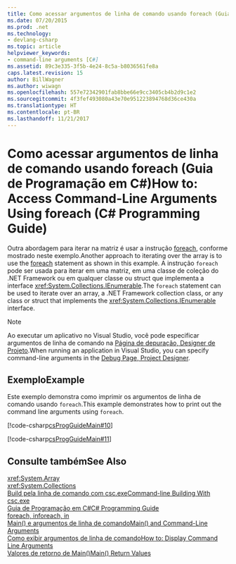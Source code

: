 ```yaml
---
title: Como acessar argumentos de linha de comando usando foreach (Guia de Programação em C#)
ms.date: 07/20/2015
ms.prod: .net
ms.technology:
- devlang-csharp
ms.topic: article
helpviewer_keywords:
- command-line arguments [C#]
ms.assetid: 89c3e335-3f5b-4e24-8c5a-b8036561fe8a
caps.latest.revision: 15
author: BillWagner
ms.author: wiwagn
ms.openlocfilehash: 557e72342901fab8bbe66e9cc3405cb4b2d9c1e2
ms.sourcegitcommit: 4f3fef493080a43e70e951223894768d36ce430a
ms.translationtype: HT
ms.contentlocale: pt-BR
ms.lasthandoff: 11/21/2017
---
```

# <a name="how-to-access-command-line-arguments-using-foreach-c-programming-guide"></a><span data-ttu-id="d26a6-102">Como acessar argumentos de linha de comando usando foreach (Guia de Programação em C#)</span><span class="sxs-lookup"><span data-stu-id="d26a6-102">How to: Access Command-Line Arguments Using foreach (C# Programming Guide)</span></span>
<span data-ttu-id="d26a6-103">Outra abordagem para iterar na matriz é usar a instrução [foreach](../../../csharp/language-reference/keywords/foreach-in.md), conforme mostrado neste exemplo.</span><span class="sxs-lookup"><span data-stu-id="d26a6-103">Another approach to iterating over the array is to use the [foreach](../../../csharp/language-reference/keywords/foreach-in.md) statement as shown in this example.</span></span> <span data-ttu-id="d26a6-104">A instrução `foreach` pode ser usada para iterar em uma matriz, em uma classe de coleção do .NET Framework ou em qualquer classe ou struct que implementa a interface <xref:System.Collections.IEnumerable>.</span><span class="sxs-lookup"><span data-stu-id="d26a6-104">The `foreach` statement can be used to iterate over an array, a .NET Framework collection class, or any class or struct that implements the <xref:System.Collections.IEnumerable> interface.</span></span>  
  
> [!NOTE]
>  <span data-ttu-id="d26a6-105">Ao executar um aplicativo no Visual Studio, você pode especificar argumentos de linha de comando na [Página de depuração, Designer de Projeto](/visualstudio/ide/reference/debug-page-project-designer).</span><span class="sxs-lookup"><span data-stu-id="d26a6-105">When running an application in Visual Studio, you can specify command-line arguments in the [Debug Page, Project Designer](/visualstudio/ide/reference/debug-page-project-designer).</span></span>  
  
## <a name="example"></a><span data-ttu-id="d26a6-106">Exemplo</span><span class="sxs-lookup"><span data-stu-id="d26a6-106">Example</span></span>  
 <span data-ttu-id="d26a6-107">Este exemplo demonstra como imprimir os argumentos de linha de comando usando `foreach`.</span><span class="sxs-lookup"><span data-stu-id="d26a6-107">This example demonstrates how to print out the command line arguments using `foreach`.</span></span>  
  
 [!code-csharp[csProgGuideMain#10](../../../csharp/programming-guide/inside-a-program/codesnippet/CSharp/how-to-access-command-line-arguments-using-foreach_1.cs)]  
  
 [!code-csharp[csProgGuideMain#11](../../../csharp/programming-guide/inside-a-program/codesnippet/CSharp/how-to-access-command-line-arguments-using-foreach_2.cs)]  
  
## <a name="see-also"></a><span data-ttu-id="d26a6-108">Consulte também</span><span class="sxs-lookup"><span data-stu-id="d26a6-108">See Also</span></span>  
 <xref:System.Array>  
 <xref:System.Collections>  
 [<span data-ttu-id="d26a6-109">Build pela linha de comando com csc.exe</span><span class="sxs-lookup"><span data-stu-id="d26a6-109">Command-line Building With csc.exe</span></span>](../../../csharp/language-reference/compiler-options/command-line-building-with-csc-exe.md)  
 [<span data-ttu-id="d26a6-110">Guia de Programação em C#</span><span class="sxs-lookup"><span data-stu-id="d26a6-110">C# Programming Guide</span></span>](../../../csharp/programming-guide/index.md)  
 [<span data-ttu-id="d26a6-111">foreach, in</span><span class="sxs-lookup"><span data-stu-id="d26a6-111">foreach, in</span></span>](../../../csharp/language-reference/keywords/foreach-in.md)  
 [<span data-ttu-id="d26a6-112">Main() e argumentos de linha de comando</span><span class="sxs-lookup"><span data-stu-id="d26a6-112">Main() and Command-Line Arguments</span></span>](../../../csharp/programming-guide/main-and-command-args/index.md)  
 [<span data-ttu-id="d26a6-113">Como exibir argumentos de linha de comando</span><span class="sxs-lookup"><span data-stu-id="d26a6-113">How to: Display Command Line Arguments</span></span>](../../../csharp/programming-guide/main-and-command-args/how-to-display-command-line-arguments.md)  
 [<span data-ttu-id="d26a6-114">Valores de retorno de Main()</span><span class="sxs-lookup"><span data-stu-id="d26a6-114">Main() Return Values</span></span>](../../../csharp/programming-guide/main-and-command-args/main-return-values.md)
